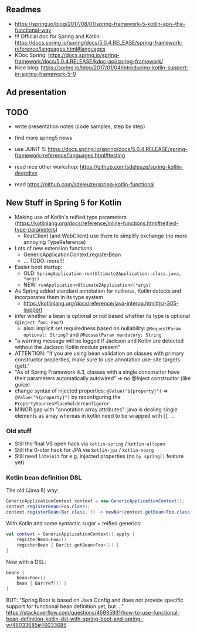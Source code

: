 
## Readmes

* https://spring.io/blog/2017/08/01/spring-framework-5-kotlin-apis-the-functional-way
* !!! Official doc for Spring and Kotlin: https://docs.spring.io/spring/docs/5.0.4.RELEASE/spring-framework-reference/languages.html#languages
* KDoc Spring: https://docs.spring.io/spring-framework/docs/5.0.4.RELEASE/kdoc-api/spring-framework/
* Nice blog: https://spring.io/blog/2017/01/04/introducing-kotlin-support-in-spring-framework-5-0

## Ad presentation


## TODO 

* write presentation notes (code samples, step by step)
* find more spring5 news

* use JUNIT 5: https://docs.spring.io/spring/docs/5.0.4.RELEASE/spring-framework-reference/languages.html#testing
* read nice other workshop: https://github.com/sdeleuze/spring-kotlin-deepdive
* read https://github.com/sdeleuze/spring-kotlin-functional


## New Stuff in Spring 5 for Kotlin

* Making use of Kotlin's reified type parameters (https://kotlinlang.org/docs/reference/inline-functions.html#reified-type-parameters)
    * RestClient (and WebClient) use them to simplify exchange (no more annoying TypeReference)
* Lots of new extension functions
    * GenericApplicationContext.registerBean
    * ... TODO: more!!!
* Easier boot startup:
    * OLD: `SpringApplication.run(Ultimate2Application::class.java, *args)`
    * NEW: `runApplication<Ultimate2Application>(*args)`
* As Spring added standard annotation for nullness, Kotlin detects and incorporates them in its type system
    * https://kotlinlang.org/docs/reference/java-interop.html#jsr-305-support
* infer whether a bean is optional or not based whether its type is optional (`@Inject foo: Foo?`)
    * also: implicit set requiredness based on nullability: `@RequestParam optional: String?` and `@RequestParam mandatory: String`
*  "a warning message will be logged if Jackson and Kotlin are detected without the Jackson Kotlin module present"
* ATTENTION: "If you are using bean validation on classes with primary constructor properties, make sure to use annotation use-site targets (get)."
* "As of Spring Framework 4.3, classes with a single constructor have their parameters automatically autowired" => no @Inject constructor (like guice)
* change syntax of injected properties: `@Value("${property}")` => `@Value("%{property}")` by reconfiguring the `PropertySourcesPlaceholderConfigurer`
* MINOR gap with "annotation array attributes": java is dealing single elements as array whereas in kotlin need to be wrapped with [], ...

### Old stuff

* Still the final VS open hack via `kotlin-spring` / `kotlin-allopen`
* Still the 0-ctor hack for JPA via `kotlin-jpa` / `kotlin-noarg`
* Still need `lateinit` for e.g. injected properties (no `by spring()` feature yet)

### Kotlin bean definition DSL

The old (Java 8) way:

```java
GenericApplicationContext context = new GenericApplicationContext();
context.registerBean(Foo.class);
context.registerBean(Bar.class, () -> newBar(context.getBean(Foo.class)));
```

With Kotlin and some syntactic sugar + reified generics:
```kotlin
val context = GenericApplicationContext().apply {
    registerBean<Foo>()
    registerBean { Bar(it.getBean<Foo>()) }
}
```

Now with a DSL:
```kotlin
beans {
    bean<Foo>()
    bean { Bar(ref()) }
}
```

BUT: "Spring Boot is based on Java Config and does not provide specific support for functional bean definition yet, but ..."
https://stackoverflow.com/questions/45935931/how-to-use-functional-bean-definition-kotlin-dsl-with-spring-boot-and-spring-w/46033685#46033685
